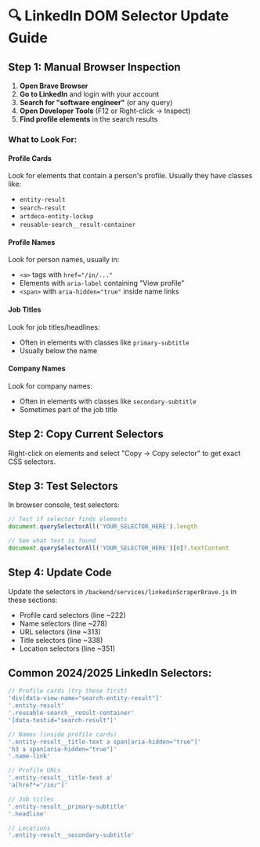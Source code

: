 # 🔍 LinkedIn DOM Selector Update Guide

## Step 1: Manual Browser Inspection

1. **Open Brave Browser**
2. **Go to LinkedIn** and login with your account
3. **Search for "software engineer"** (or any query)
4. **Open Developer Tools** (F12 or Right-click → Inspect)
5. **Find profile elements** in the search results

### What to Look For:

#### Profile Cards
Look for elements that contain a person's profile. Usually they have classes like:
- `entity-result`
- `search-result`
- `artdeco-entity-lockup`
- `reusable-search__result-container`

#### Profile Names
Look for person names, usually in:
- `<a>` tags with `href="/in/..."`
- Elements with `aria-label` containing "View profile"
- `<span>` with `aria-hidden="true"` inside name links

#### Job Titles
Look for job titles/headlines:
- Often in elements with classes like `primary-subtitle`
- Usually below the name

#### Company Names
Look for company names:
- Often in elements with classes like `secondary-subtitle`
- Sometimes part of the job title

## Step 2: Copy Current Selectors

Right-click on elements and select "Copy → Copy selector" to get exact CSS selectors.

## Step 3: Test Selectors

In browser console, test selectors:
```javascript
// Test if selector finds elements
document.querySelectorAll('YOUR_SELECTOR_HERE').length

// See what text is found
document.querySelectorAll('YOUR_SELECTOR_HERE')[0]?.textContent
```

## Step 4: Update Code

Update the selectors in `/backend/services/linkedinScraperBrave.js` in these sections:
- Profile card selectors (line ~222)
- Name selectors (line ~278)  
- URL selectors (line ~313)
- Title selectors (line ~338)
- Location selectors (line ~351)

## Common 2024/2025 LinkedIn Selectors:

```javascript
// Profile cards (try these first)
'div[data-view-name="search-entity-result"]'
'.entity-result'
'.reusable-search__result-container'
'[data-testid="search-result"]'

// Names (inside profile cards)
'.entity-result__title-text a span[aria-hidden="true"]'
'h3 a span[aria-hidden="true"]'
'.name-link'

// Profile URLs
'.entity-result__title-text a'
'a[href*="/in/"]'

// Job titles
'.entity-result__primary-subtitle'
'.headline'

// Locations  
'.entity-result__secondary-subtitle'
```